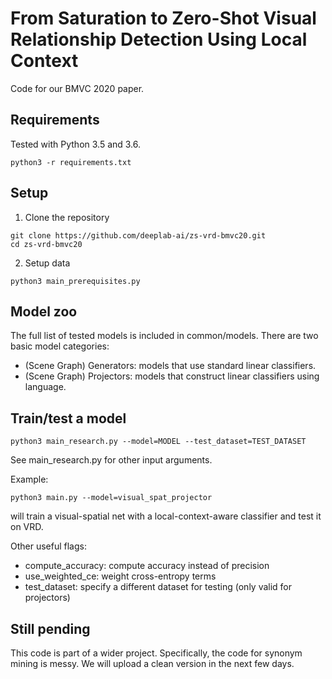 # From Saturation to Zero-Shot Visual Relationship Detection Using Local Context
Code for our BMVC 2020 paper.

## Requirements
Tested with Python 3.5 and 3.6.
```
python3 -r requirements.txt
```

## Setup
1. Clone the repository
```
git clone https://github.com/deeplab-ai/zs-vrd-bmvc20.git
cd zs-vrd-bmvc20
```
2. Setup data
```
python3 main_prerequisites.py
```

## Model zoo
The full list of tested models is included in common/models.
There are two basic model categories:
* (Scene Graph) Generators: models that use standard linear classifiers.
* (Scene Graph) Projectors: models that construct linear classifiers using language.

## Train/test a model
```
python3 main_research.py --model=MODEL --test_dataset=TEST_DATASET
```
See main_research.py for other input arguments.

Example:
```
python3 main.py --model=visual_spat_projector
```
will train a visual-spatial net with a local-context-aware classifier and test it on VRD.

Other useful flags:
* compute_accuracy: compute accuracy instead of precision
* use_weighted_ce: weight cross-entropy terms
* test_dataset: specify a different dataset for testing (only valid for projectors)

## Still pending
This code is part of a wider project. Specifically, the code for synonym mining is messy. We will upload a clean version in the next few days.
